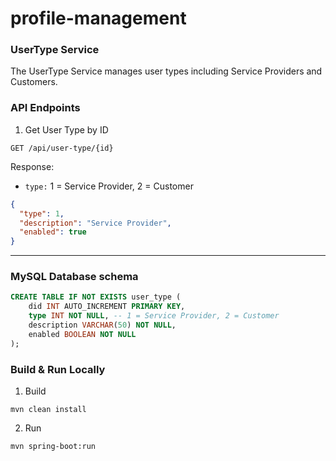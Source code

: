 # profile-management

### UserType Service

The UserType Service manages user types including Service Providers and Customers.

### API Endpoints

1. Get User Type by ID
```http request
GET /api/user-type/{id}
```
Response:
- ```type:``` 1 = Service Provider, 2 = Customer
```json
{
  "type": 1,
  "description": "Service Provider",
  "enabled": true
}
```
---
### MySQL Database schema
```sql
CREATE TABLE IF NOT EXISTS user_type (
    did INT AUTO_INCREMENT PRIMARY KEY,
    type INT NOT NULL, -- 1 = Service Provider, 2 = Customer
    description VARCHAR(50) NOT NULL,
    enabled BOOLEAN NOT NULL
);
```
### Build & Run Locally
1. Build
```
mvn clean install
```
2. Run
```
mvn spring-boot:run
```



